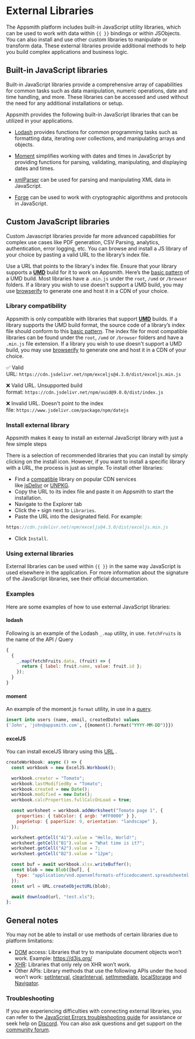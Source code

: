 # External Libraries

The Appsmith platform includes built-in JavaScript utility libraries, which can be used to work with data within `{{ }}` bindings or within JSObjects. You can also install and use other custom libraries to manipulate or transform data. These external libraries provide additional methods to help you build complex applications and business logic.

 <VideoEmbed host="youtube" videoId="xXssLXQvdyY" title="How To Use Custom JavaScript Libraries" caption="How To Use JavaScript Libraries"/>

## Built-in JavaScript libraries

Built-in JavaScript libraries provide a comprehensive array of capabilities for common tasks such as data manipulation, numeric operations, date and time handling, and more. These libraries can be accessed and used without the need for any additional installations or setup.

Appsmith provides the following built-in JavaScript libraries that can be utilized in your applications.

- [Lodash](https://lodash.com/docs/4.17.15) provides functions for common programming tasks such as formatting data, iterating over collections, and manipulating arrays and objects.

- [Moment](https://momentjs.com/docs/) simplifies working with dates and times in JavaScript by providing functions for parsing, validating, manipulating, and displaying dates and times.

- [xmlParser](https://naturalintelligence.github.io/fast-xml-parser/) can be used for parsing and manipulating XML data in JavaScript.

- [Forge](https://github.com/digitalbazaar/forge) can be used to work with cryptographic algorithms and protocols in JavaScript.

## Custom JavaScript libraries

Custom Javascript libraries provide far more advanced capabilities for complex use cases like PDF generation, CSV Parsing, analytics, authentication, error logging, etc. You can browse and install a JS library of your choice by pasting a valid URL to the library’s index file.

Use a URL that points to the library's index file. Ensure that your library supports a **[UMD](https://github.com/umdjs/umd)** build for it to work on Appsmith. Here’s the [basic pattern](https://github.com/umdjs/umd/blob/master/templates/commonjsStrict.js) of a UMD build. Most libraries have a `.min.js` under the `root`, `/umd` or `/browser` folders. If a library you wish to use doesn't support a UMD build, you may use [browserify](https://browserify.org/) to generate one and host it in a CDN of your choice.

### Library compatibility

Appsmith is only compatible with libraries that support **[UMD](https://github.com/umdjs/umd)** builds. If a library supports the UMD build format, the source code of a library’s index file should conform to this [basic pattern](https://github.com/umdjs/umd/blob/master/templates/commonjsStrict.js). The index file for most compatible libraries can be found under the `root`, `/umd` or `/browser` folders and have a `.min.js` file extension. If a library you wish to use doesn't support a UMD build, you may use [browserify](https://browserify.org/) to generate one and host it in a CDN of your choice.

✅ Valid URL: `https://cdn.jsdelivr.net/npm/exceljs@4.3.0/dist/exceljs.min.js`

❌ Valid URL. Unsupported build format: `https://cdn.jsdelivr.net/npm/uuid@9.0.0/dist/index.js`

❌ Invalid URL. Doesn't point to the index file: `https://www.jsdelivr.com/package/npm/datejs`

### Install external library

Appsmith makes it easy to install an external JavaScript library with just a few simple steps

 <VideoEmbed host="youtube" videoId="bo66yFTfy6Q" title="Installing custom JavaScript libraries" caption="Installing External JavaScript libraries"/>

There is a selection of recommended libraries that you can install by simply clicking on the install icon. However, if you want to install a specific library with a URL, the process is just as simple. To install other libraries:

- Find a [compatible](#library-compatibility) library on popular CDN services like [jsDelivr](https://www.jsdelivr.com/) or [UNPKG](https://unpkg.com/).
- Copy the URL to its index file and paste it on Appsmith to start the installation.
- Navigate to the Explorer tab
- Click the `+` sign next to `Libraries`.
- Paste the URL into the designated field. For example:

```js
https://cdn.jsdelivr.net/npm/exceljs@4.3.0/dist/exceljs.min.js
```

- Click `Install`.

### Using external libraries

External libraries can be used within `{{ }}` in the same way JavaScript is used elsewhere in the application. For more information about the signature of the JavaScript libraries, see their official documentation.

### Examples

Here are some examples of how to use external JavaScript libraries:

#### lodash

Following is an example of the Lodash `_.map` utility, in use. `fetchFruits` is the name of the API / Query

```javascript
{
  {
    _.map(fetchFruits.data, (fruit) => {
      return { label: fruit.name, value: fruit.id };
    });
  }
}
```

#### moment

An example of the moment.js `format` utility, in use in a [query](../data-access-and-binding/querying-a-database/).

```sql
insert into users (name, email, createdDate) values
('John', 'john@appsmith.com', {{moment().format("YYYY-MM-DD")}})
```

#### excelJS

You can install excelJS library using this [URL](https://www.jsdelivr.com/package/npm/exceljs) .

```javascript
createWorkbook: async () => {
  const workbook = new ExcelJS.Workbook();

  workbook.creator = "Tomato";
  workbook.lastModifiedBy = "Tomato";
  workbook.created = new Date();
  workbook.modified = new Date();
  workbook.calcProperties.fullCalcOnLoad = true;

  const worksheet = workbook.addWorksheet("Tomato page 1", {
    properties: { tabColor: { argb: "#FF0000" } },
    pageSetup: { paperSize: 9, orientation: "landscape" },
  });

  worksheet.getCell("A1").value = "Hello, World!";
  worksheet.getCell("B1").value = "What time is it?";
  worksheet.getCell("A2").value = 7;
  worksheet.getCell("B2").value = "12pm";

  const buf = await workbook.xlsx.writeBuffer();
  const blob = new Blob([buf], {
    type: "application/vnd.openxmlformats-officedocument.spreadsheetml.sheet",
  });
  const url = URL.createObjectURL(blob);

  await download(url, "test.xls");
};
```

## General notes

You may not be able to install or use methods of certain libraries due to platform limitations:

- [DOM](https://developer.mozilla.org/en-US/docs/Web/API/Document_Object_Model/Introduction) access: Libraries that try to manipulate document objects won’t work. Example: https://d3js.org/
- [XHR](https://www.notion.so/Custom-JS-Libraries-82c03d95918b4eaa8f3e0dd811f3cd00): Libraries that only rely on XHR won’t work.
- Other APIs: Library methods that use the following APIs under the hood won’t work: [setInterval](https://developer.mozilla.org/en-US/docs/Web/API/setInterval), [clearInterval](https://developer.mozilla.org/en-US/docs/Web/API/clearInterval), [setImmediate](https://developer.mozilla.org/en-US/docs/Web/API/Window/setImmediate), [localStorage](https://developer.mozilla.org/en-US/docs/Web/API/Window/localStorage) and [Navigator](https://developer.mozilla.org/en-US/docs/Web/API/Navigator).

### Troubleshooting

If you are experiencing difficulties with connecting external libraries, you can refer to the [JavaScript Errors troubleshooting guide](help-and-support/troubleshooting-guide/js-errors) for assistance or seek help on [Discord](https://discord.com/invite/rBTTVJp). You can also ask questions and get support on the [community forum](https://community.appsmith.com/).
